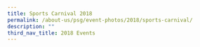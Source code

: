 ```yaml
---
title: Sports Carnival 2018
permalink: /about-us/psg/event-photos/2018/sports-carnival/
description: ""
third_nav_title: 2018 Events
---
```

